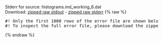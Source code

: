 Stderr for source:  histograms.md_working_6.dat   
Download: [zipped raw stdout](histograms.md_working_6.dat.plumed_master.stdout.txt.zip) - [zipped raw stderr](histograms.md_working_6.dat.plumed_master.stderr.txt.zip) 
{% raw %}
<pre>
#! Only the first 1000 rows of the error file are shown below
#! To inspect the full error file, please download the zipped raw stderr file above
</pre>
{% endraw %}
